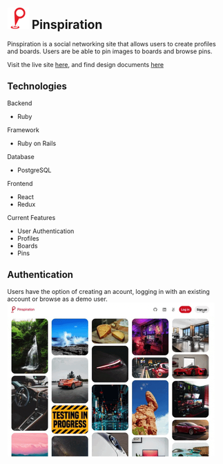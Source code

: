 # <img src="./app/assets/images/logo.png" alt="Logo" width="50" height="50"> Pinspiration

Pinspiration is a social networking site that allows users to create profiles and boards. Users are be able to pin images to boards and browse pins. 

Visit the live site <a href="https://pinspiration.herokuapp.com/#/">here</a>, and find design documents <a href="https://github.com/Anthony-E-Cruz/Pinspiration/wiki">here</a>

## Technologies 

Backend
- Ruby

Framework
- Ruby on Rails

Database 
- PostgreSQL 

Frontend
- React
- Redux

Current Features
- User Authentication
- Profiles
- Boards
- Pins

## Authentication
Users have the option of creating an acount, logging in with an existing account or browse as a demo user.
<img src="./app/assets/images/auth.gif" alt="Logo" >